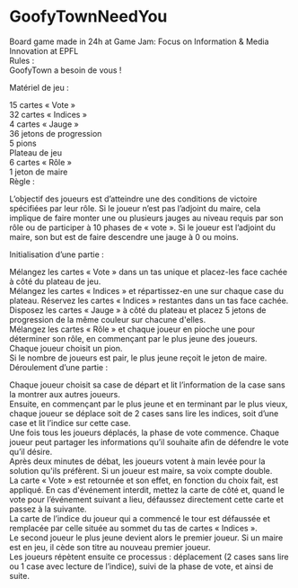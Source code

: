 # GoofyTownNeedYou
Board game made in 24h at Game Jam: Focus on Information &amp; Media Innovation at EPFL <br>
Rules : <br>
GoofyTown a besoin de vous ! <br>

Matériel de jeu :

15 cartes « Vote » <br>
32 cartes « Indices » <br>
4 cartes « Jauge » <br>
36 jetons de progression <br>
5 pions <br>
Plateau de jeu <br>
6 cartes « Rôle » <br>
1 jeton de maire <br>
Règle :<br>

L’objectif des joueurs est d’atteindre une des conditions de victoire spécifiées par leur rôle. Si le joueur n’est pas l’adjoint du maire, cela implique de faire monter une ou plusieurs jauges au niveau requis par son rôle ou de participer à 10 phases de « vote ». Si le joueur est l’adjoint du maire, son but est de faire descendre une jauge à 0 ou moins.<br>

Initialisation d’une partie :<br>

Mélangez les cartes « Vote » dans un tas unique et placez-les face cachée à côté du plateau de jeu.<br>
Mélangez les cartes « Indices » et répartissez-en une sur chaque case du plateau. Réservez les cartes « Indices » restantes dans un tas face cachée.<br>
Disposez les cartes « Jauge » à côté du plateau et placez 5 jetons de progression de la même couleur sur chacune d'elles.<br>
Mélangez les cartes « Rôle » et chaque joueur en pioche une pour déterminer son rôle, en commençant par le plus jeune des joueurs.<br>
Chaque joueur choisit un pion.<br>
Si le nombre de joueurs est pair, le plus jeune reçoit le jeton de maire.<br>
Déroulement d’une partie :<br>

Chaque joueur choisit sa case de départ et lit l’information de la case sans la montrer aux autres joueurs.<br>
Ensuite, en commençant par le plus jeune et en terminant par le plus vieux, chaque joueur se déplace soit de 2 cases sans lire les indices, soit d’une case et lit l’indice sur cette case.<br>
Une fois tous les joueurs déplacés, la phase de vote commence. Chaque joueur peut partager les informations qu’il souhaite afin de défendre le vote qu’il désire.<br>
Après deux minutes de débat, les joueurs votent à main levée pour la solution qu'ils préfèrent. Si un joueur est maire, sa voix compte double.<br>
La carte « Vote » est retournée et son effet, en fonction du choix fait, est appliqué. En cas d'événement interdit, mettez la carte de côté et, quand le vote pour l’événement suivant a lieu, défaussez directement cette carte et passez à la suivante.<br>
La carte de l’indice du joueur qui a commencé le tour est défaussée et remplacée par celle située au sommet du tas de cartes « Indices ».<br>
Le second joueur le plus jeune devient alors le premier joueur. Si un maire est en jeu, il cède son titre au nouveau premier joueur.<br>
Les joueurs répètent ensuite ce processus : déplacement (2 cases sans lire ou 1 case avec lecture de l’indice), suivi de la phase de vote, et ainsi de suite.<br>

